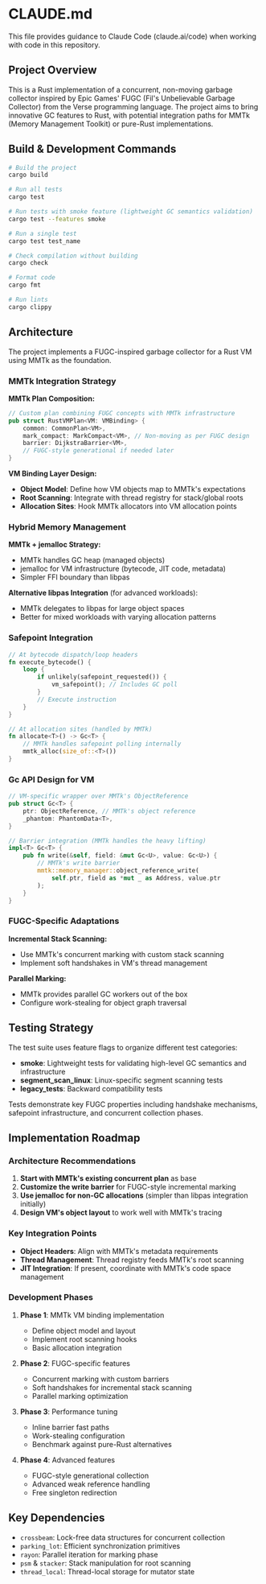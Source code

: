 # CLAUDE.md

This file provides guidance to Claude Code (claude.ai/code) when working with code in this repository.

## Project Overview

This is a Rust implementation of a concurrent, non-moving garbage collector inspired by Epic Games' FUGC (Fil's Unbelievable Garbage Collector) from the Verse programming language. The project aims to bring innovative GC features to Rust, with potential integration paths for MMTk (Memory Management Toolkit) or pure-Rust implementations.

## Build & Development Commands

```bash
# Build the project
cargo build

# Run all tests
cargo test

# Run tests with smoke feature (lightweight GC semantics validation)
cargo test --features smoke

# Run a single test
cargo test test_name

# Check compilation without building
cargo check

# Format code
cargo fmt

# Run lints
cargo clippy
```

## Architecture

The project implements a FUGC-inspired garbage collector for a Rust VM using MMTk as the foundation.

### MMTk Integration Strategy

**MMTk Plan Composition:**

```rust
// Custom plan combining FUGC concepts with MMTk infrastructure
pub struct RustVMPlan<VM: VMBinding> {
    common: CommonPlan<VM>,
    mark_compact: MarkCompact<VM>, // Non-moving as per FUGC design
    barrier: DijkstraBarrier<VM>,
    // FUGC-style generational if needed later
}
```

**VM Binding Layer Design:**

- **Object Model**: Define how VM objects map to MMTk's expectations
- **Root Scanning**: Integrate with thread registry for stack/global roots
- **Allocation Sites**: Hook MMTk allocators into VM allocation points

### Hybrid Memory Management

**MMTk + jemalloc Strategy:**
- MMTk handles GC heap (managed objects)
- jemalloc for VM infrastructure (bytecode, JIT code, metadata)
- Simpler FFI boundary than libpas

**Alternative libpas Integration** (for advanced workloads):
- MMTk delegates to libpas for large object spaces
- Better for mixed workloads with varying allocation patterns

### Safepoint Integration

```rust
// At bytecode dispatch/loop headers
fn execute_bytecode() {
    loop {
        if unlikely(safepoint_requested()) {
            vm_safepoint(); // Includes GC poll
        }
        // Execute instruction
    }
}

// At allocation sites (handled by MMTk)
fn allocate<T>() -> Gc<T> {
    // MMTk handles safepoint polling internally
    mmtk_alloc(size_of::<T>())
}
```

### Gc<T> API Design for VM

```rust
// VM-specific wrapper over MMTk's ObjectReference
pub struct Gc<T> {
    ptr: ObjectReference, // MMTk's object reference
    _phantom: PhantomData<T>,
}

// Barrier integration (MMTk handles the heavy lifting)
impl<T> Gc<T> {
    pub fn write(&self, field: &mut Gc<U>, value: Gc<U>) {
        // MMTk's write barrier
        mmtk::memory_manager::object_reference_write(
            self.ptr, field as *mut _ as Address, value.ptr
        );
    }
}
```

### FUGC-Specific Adaptations

**Incremental Stack Scanning:**
- Use MMTk's concurrent marking with custom stack scanning
- Implement soft handshakes in VM's thread management

**Parallel Marking:**
- MMTk provides parallel GC workers out of the box
- Configure work-stealing for object graph traversal

## Testing Strategy

The test suite uses feature flags to organize different test categories:

- **smoke**: Lightweight tests for validating high-level GC semantics and infrastructure
- **segment_scan_linux**: Linux-specific segment scanning tests
- **legacy_tests**: Backward compatibility tests

Tests demonstrate key FUGC properties including handshake mechanisms, safepoint infrastructure, and concurrent collection phases.

## Implementation Roadmap

### Architecture Recommendations

1. **Start with MMTk's existing concurrent plan** as base
2. **Customize the write barrier** for FUGC-style incremental marking
3. **Use jemalloc for non-GC allocations** (simpler than libpas integration initially)
4. **Design VM's object layout** to work well with MMTk's tracing

### Key Integration Points

- **Object Headers**: Align with MMTk's metadata requirements
- **Thread Management**: Thread registry feeds MMTk's root scanning
- **JIT Integration**: If present, coordinate with MMTk's code space management

### Development Phases

1. **Phase 1**: MMTk VM binding implementation
   - Define object model and layout
   - Implement root scanning hooks
   - Basic allocation integration

2. **Phase 2**: FUGC-specific features
   - Concurrent marking with custom barriers
   - Soft handshakes for incremental stack scanning
   - Parallel marking optimization

3. **Phase 3**: Performance tuning
   - Inline barrier fast paths
   - Work-stealing configuration
   - Benchmark against pure-Rust alternatives

4. **Phase 4**: Advanced features
   - FUGC-style generational collection
   - Advanced weak reference handling
   - Free singleton redirection

## Key Dependencies

- `crossbeam`: Lock-free data structures for concurrent collection
- `parking_lot`: Efficient synchronization primitives
- `rayon`: Parallel iteration for marking phase
- `psm` & `stacker`: Stack manipulation for root scanning
- `thread_local`: Thread-local storage for mutator state
